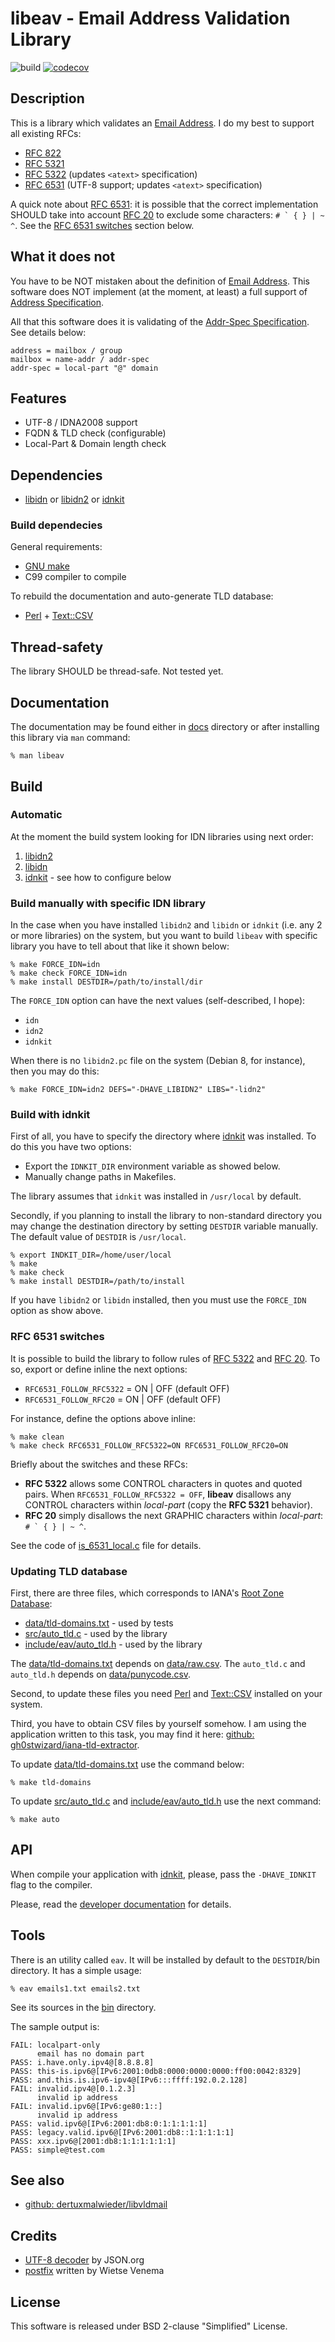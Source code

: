 # libeav - Email Address Validation Library

![build](https://github.com/gh0stwizard/libeav/workflows/build/badge.svg)
[![codecov](https://codecov.io/gh/gh0stwizard/libeav/branch/master/graph/badge.svg?token=AX694KORHH)](https://codecov.io/gh/gh0stwizard/libeav)

## Description

This is a library which validates an [Email Address][1]. I do my best to
support all existing RFCs:

* [RFC 822][2]
* [RFC 5321][3]
* [RFC 5322][4] (updates `<atext>` specification)
* [RFC 6531][5] (UTF-8 support; updates `<atext>` specification)


A quick note about [RFC 6531][5]: it is possible that the correct implementation
SHOULD take into account [RFC 20][6] to exclude some characters:
``# ` { } | ~ ^``. See the [RFC 6531 switches](#rfc-6531-switches) section below.


## What it does not

You have to be NOT mistaken about the definition of [Email Address][1].
This software does NOT implement (at the moment, at least) a full support
of [Address Specification][14].

All that this software does it is validating of the [Addr-Spec Specification][15].
See details below:

	address = mailbox / group
	mailbox = name-addr / addr-spec
	addr-spec = local-part "@" domain


## Features

* UTF-8 / IDNA2008 support
* FQDN & TLD check (configurable)
* Local-Part & Domain length check


## Dependencies

* [libidn][17] or [libidn2][18] or [idnkit][8]

### Build dependecies

General requirements:

* [GNU make][10]
* C99 compiler to compile

To rebuild the documentation and auto-generate TLD database:

* [Perl][19] + [Text::CSV][29]


## Thread-safety

The library SHOULD be thread-safe. Not tested yet.


## Documentation

The documentation may be found either in [docs][16] directory
or after installing this library via `man` command:

```
% man libeav
```


## Build

### Automatic

At the moment the build system looking for IDN libraries using
next order:

1. [libidn2][18]
2. [libidn][17]
3. [idnkit][8] - see how to configure below

### Build manually with specific IDN library

In the case when you have installed `libidn2` and `libidn`
or `idnkit` (i.e. any 2 or more libraries) on the system, but
you want to build `libeav` with specific library you have to
tell about that like it shown below:

```
% make FORCE_IDN=idn
% make check FORCE_IDN=idn
% make install DESTDIR=/path/to/install/dir
```

The `FORCE_IDN` option can have the next values
(self-described, I hope):

* `idn`
* `idn2`
* `idnkit`

When there is no `libidn2.pc` file on the system (Debian 8,
for instance), then you may do this:

```
% make FORCE_IDN=idn2 DEFS="-DHAVE_LIBIDN2" LIBS="-lidn2"
```


### Build with idnkit

First of all, you have to specify the directory where [idnkit][8]
was installed. To do this you have two options:

* Export the `IDNKIT_DIR` environment variable as showed below.
* Manually change paths in Makefiles.

The library assumes that `idnkit` was installed in `/usr/local`
by default.

Secondly, if you planning to install the library to non-standard
directory you may change the destination directory by setting
`DESTDIR` variable manually.
The default value of `DESTDIR` is `/usr/local`.

```
% export INDKIT_DIR=/home/user/local
% make
% make check
% make install DESTDIR=/path/to/install
```

If you have `libidn2` or `libidn` installed, then you must
use the `FORCE_IDN` option as show above.

### RFC 6531 switches

It is possible to build the library to follow rules of [RFC 5322][4] and
[RFC 20][6]. To so, export or define inline the next options:

* `RFC6531_FOLLOW_RFC5322` = ON | OFF (default OFF)
* `RFC6531_FOLLOW_RFC20` = ON | OFF (default OFF)

For instance, define the options above inline:

```
% make clean
% make check RFC6531_FOLLOW_RFC5322=ON RFC6531_FOLLOW_RFC20=ON
```

Briefly about the switches and these RFCs:

* **RFC 5322** allows some CONTROL characters in quotes and quoted pairs. When
`RFC6531_FOLLOW_RFC5322 = OFF`, **libeav** disallows any CONTROL characters
within *local-part* (copy the **RFC 5321** behavior).
* **RFC 20** simply disallows the next GRAPHIC characters within *local-part*:
``# ` { } | ~ ^``.

See the code of [is_6531_local.c][7] file for details.

### Updating TLD database

First, there are three files, which corresponds to IANA's
[Root Zone Database][22]:

* [data/tld-domains.txt][23] - used by tests
* [src/auto_tld.c][27] - used by the library
* [include/eav/auto_tld.h][28] - used by the library

The [data/tld-domains.txt][23] depends on [data/raw.csv][25].
The `auto_tld.c` and `auto_tld.h` depends on [data/punycode.csv][24].

Second, to update these files you need [Perl][19] and [Text::CSV][29]
installed on your system.

Third, you have to obtain CSV files by yourself somehow. I am
using the application written to this task, you may find it
here: [github: gh0stwizard/iana-tld-extractor][26].

To update [data/tld-domains.txt][23] use the command below:

```
% make tld-domains
```

To update [src/auto_tld.c][27] and [include/eav/auto_tld.h][28]
use the next command:

```
% make auto
```


## API

When compile your application with [idnkit][8], please, pass the
`-DHAVE_IDNKIT` flag to the compiler.

Please, read the [developer documentation][20] for details.


## Tools

There is an utility called `eav`. It will be installed by default to
the `DESTDIR`/bin directory. It has a simple usage:

```
% eav emails1.txt emails2.txt
```

See its sources in the [bin][12] directory.

The sample output is:

```
FAIL: localpart-only
      email has no domain part
PASS: i.have.only.ipv4@[8.8.8.8]
PASS: this-is.ipv6@[IPv6:2001:0db8:0000:0000:0000:ff00:0042:8329]
PASS: and.this.is.ipv6-ipv4@[IPv6:::ffff:192.0.2.128]
FAIL: invalid.ipv4@[0.1.2.3]
      invalid ip address
FAIL: invalid.ipv6@[IPv6:ge80:1::]
      invalid ip address
PASS: valid.ipv6@[IPv6:2001:db8:0:1:1:1:1:1]
PASS: legacy.valid.ipv6@[IPv6:2001:db8::1:1:1:1:1]
PASS: xxx.ipv6@[2001:db8:1:1:1:1:1:1]
PASS: simple@test.com
```

## See also

* [github: dertuxmalwieder/libvldmail][21]


## Credits

* [UTF-8 decoder][11] by JSON.org
* [postfix][13] written by Wietse Venema


## License

This software is released under BSD 2-clause "Simplified" License.


[1]: https://en.wikipedia.org/wiki/Email_address
[2]: https://tools.ietf.org/html/rfc822
[3]: https://tools.ietf.org/html/rfc5321
[4]: https://tools.ietf.org/html/rfc5322
[5]: https://tools.ietf.org/html/rfc6531
[6]: https://tools.ietf.org/html/rfc20
[7]: /src/is_6531_local.c
[8]: https://jprs.co.jp/idn/index-e.html
[9]: https://www.gnu.org/software/libidn/
[10]: https://www.gnu.org/software/make/
[11]: http://www.json.org/JSON_checker/
[12]: /bin/
[13]: http://www.postfix.org/
[14]: https://tools.ietf.org/html/rfc5322#section-3.4
[15]: https://tools.ietf.org/html/rfc5322#section-3.4.1
[16]: /docs/
[17]: https://www.gnu.org/software/libidn/
[18]: https://github.com/libidn/libidn2
[19]: https://www.perl.org/
[20]: /docs/libeav.3.pod
[21]: https://github.com/dertuxmalwieder/libvldmail
[22]: https://www.iana.org/domains/root/db
[23]: /data/tld-domains.txt
[24]: /data/punycode.csv
[25]: /data/raw.csv
[26]: https://github.com/gh0stwizard/iana-tld-extractor
[27]: /src/auto_tld.c
[28]: /include/eav/auto_tld.h
[29]: https://metacpan.org/pod/Text::CSV
